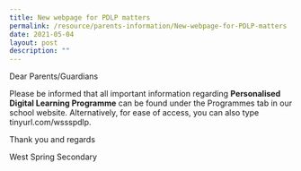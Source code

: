 ```yaml
---
title: New webpage for PDLP matters
permalink: /resource/parents-information/New-webpage-for-PDLP-matters
date: 2021-05-04
layout: post
description: ""
---
```

Dear Parents/Guardians

Please be informed that all important information regarding **Personalised Digital Learning Programme** can be found under the Programmes tab in our school website. Alternatively, for ease of access, you can also type tinyurl.com/wssspdlp.

Thank you and regards

West Spring Secondary